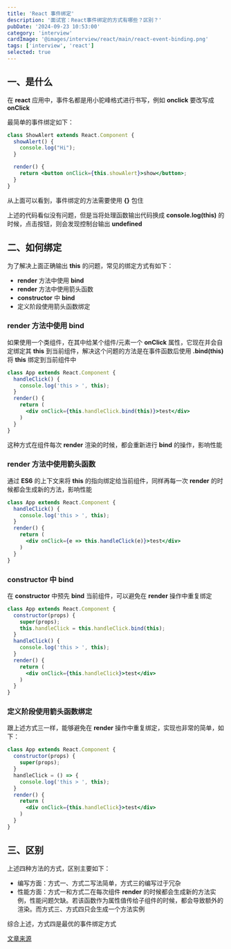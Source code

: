 ```yaml
---
title: 'React 事件绑定'
description: '面试官：React事件绑定的方式有哪些？区别？'
pubDate: '2024-09-23 10:53:00'
category: 'interview'
cardImage: '@images/interview/react/main/react-event-binding.png'
tags: ['interview', 'react']
selected: true
---
```


## 一、是什么

在 **react** 应用中，事件名都是用小驼峰格式进行书写，例如 **onclick** 要改写成 **onClick**

最简单的事件绑定如下：

```jsx
class ShowAlert extends React.Component {
  showAlert() {
    console.log("Hi");
  }

  render() {
    return <button onClick={this.showAlert}>show</button>;
  }
}
```

从上面可以看到，事件绑定的方法需要使用 **{}** 包住

上述的代码看似没有问题，但是当将处理函数输出代码换成 **console.log(this)** 的时候，点击按钮，则会发现控制台输出 **undefined**

## 二、如何绑定

为了解决上面正确输出 **this** 的问题，常见的绑定方式有如下：

- **render** 方法中使用 **bind**
- **render** 方法中使用箭头函数
- **constructor** 中 **bind**
- 定义阶段使用箭头函数绑定

### render 方法中使用 bind

如果使用一个类组件，在其中给某个组件/元素一个 **onClick** 属性，它现在并会自定绑定其 **this** 到当前组件，解决这个问题的方法是在事件函数后使用 **.bind(this)** 将 **this** 绑定到当前组件中

```jsx
class App extends React.Component {
  handleClick() {
    console.log('this > ', this);
  }
  render() {
    return (
      <div onClick={this.handleClick.bind(this)}>test</div>
    )
  }
}
```

这种方式在组件每次 **render** 渲染的时候，都会重新进行 **bind** 的操作，影响性能

### render 方法中使用箭头函数

通过 **ES6** 的上下文来将 **this** 的指向绑定给当前组件，同样再每一次 **render** 的时候都会生成新的方法，影响性能

```jsx
class App extends React.Component {
  handleClick() {
    console.log('this > ', this);
  }
  render() {
    return (
      <div onClick={e => this.handleClick(e)}>test</div>
    )
  }
}
```

### constructor 中 bind

在 **constructor** 中预先 **bind** 当前组件，可以避免在 **render** 操作中重复绑定

```jsx
class App extends React.Component {
  constructor(props) {
    super(props);
    this.handleClick = this.handleClick.bind(this);
  }
  handleClick() {
    console.log('this > ', this);
  }
  render() {
    return (
      <div onClick={this.handleClick}>test</div>
    )
  }
}
```

### 定义阶段使用箭头函数绑定

跟上述方式三一样，能够避免在 **render** 操作中重复绑定，实现也非常的简单，如下：

```jsx
class App extends React.Component {
  constructor(props) {
    super(props);
  }
  handleClick = () => {
    console.log('this > ', this);
  }
  render() {
    return (
      <div onClick={this.handleClick}>test</div>
    )
  }
}
```

## 三、区别

上述四种方法的方式，区别主要如下：

- 编写方面：方式一、方式二写法简单，方式三的编写过于冗杂
- 性能方面：方式一和方式二在每次组件 **render** 的时候都会生成新的方法实例，性能问题欠缺。若该函数作为属性值传给子组件的时候，都会导致额外的渲染。而方式三、方式四只会生成一个方法实例

综合上述，方式四是最优的事件绑定方式

[文章来源](https://vue3js.cn/interview/React/Binding%20events.html)
